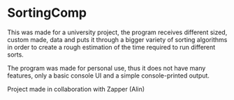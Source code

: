# SortingComp

This was made for a university project, the program receives different sized, custom made, data and puts it through a bigger variety of sorting algorithms in order to create a rough estimation of the time required to run different sorts.

The program was made for personal use, thus it does not have many features, only a basic console UI and a simple console-printed output.

Project made in collaboration with Zapper (Alin)
